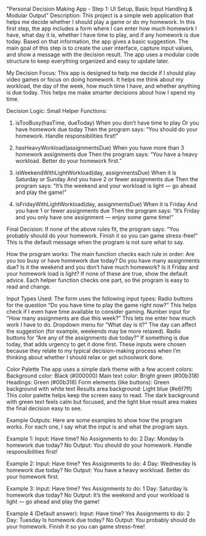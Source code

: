 "Personal Decision Making App - Step 1: UI Setup, Basic Input Handling & Modular Output"
Description:
This project is a simple web application that helps me decide whether I should play a game or do my homework. In this first step, the app includes a form where I can enter how much homework I have, what day it is, whether I have time to play, and if any homework is due today. Based on that information, the app gives a basic suggestion.
The main goal of this step is to create the user interface, capture input values, and show a message with the decision result. The app uses a modular code structure to keep everything organized and easy to update later.

My Decision Focus:
This app is designed to help me decide if I should play video games or focus on doing homework. It helps me think about my workload, the day of the week, how much time I have, and whether anything is due today. This helps me make smarter decisions about how I spend my time.

Decision Logic:
Small Helper Functions:
1. isTooBusy(hasTime, dueToday)
When you don’t have time to play
Or you have homework due today
Then the program says:
“You should do your homework. Handle responsibilities first!”

2. hasHeavyWorkload(assignmentsDue)
When you have more than 3 homework assignments due
Then the program says:
“You have a heavy workload. Better do your homework first.”

3. isWeekendWithLightWorkload(day, assignmentsDue)
When it is Saturday or Sunday
And you have 2 or fewer assignments due
Then the program says:
“It’s the weekend and your workload is light — go ahead and play the game!”

4. isFridayWithLightWorkload(day, assignmentsDue)
When it is Friday
And you have 1 or fewer assignments due
Then the program says:
“It’s Friday and you only have one assignment — enjoy some game time!”

Final Decision:
If none of the above rules fit, the program says:
“You probably should do your homework. Finish it so you can game stress-free!”
This is the default message when the program is not sure what to say.

How the program works:
The main function checks each rule in order:
Are you too busy or have homework due today?
Do you have many assignments due?
Is it the weekend and you don’t have much homework?
Is it Friday and your homework load is light?
If none of these are true, show the default advice.
Each helper function checks one part, so the program is easy to read and change.

Input Types Used:
The form uses the following input types:
Radio buttons for the question “Do you have time to play the game right now?”
This helps check if I even have time available to consider gaming.
Number input for “How many assignments are due this week?”
This lets me enter how much work I have to do.
Dropdown menu for “What day is it?”
The day can affect the suggestion (for example, weekends may be more relaxed).
Radio buttons for “Are any of the assignments due today?”
If something is due today, that adds urgency to get it done first.
These inputs were chosen because they relate to my typical decision-making process when I’m thinking about whether I should relax or get schoolwork done.

Color Palette
The app uses a simple dark theme with a few accent colors:
Background color: Black (#000000)
Main text color: Bright green (#00b318)
Headings: Green (#00b318)
Form elements (like buttons): Green background with white text
Results area background: Light blue (#e6f7ff)
This color palette helps keep the screen easy to read. The dark background with green text feels calm but focused, and the light blue result area makes the final decision easy to see.

Example Outputs:
Here are some examples to show how the program works. For each one, I say what the input is and what the program says.

Example 1:
Input:
Have time? No
Assignments to do: 2
Day: Monday
Is homework due today? No
Output:
You should do your homework. Handle responsibilities first!

Example 2:
Input:
Have time? Yes
Assignments to do: 4
Day: Wednesday
Is homework due today? No
Output:
You have a heavy workload. Better do your homework first.

Example 3:
Input:
Have time? Yes
Assignments to do: 1
Day: Saturday
Is homework due today? No
Output:
It’s the weekend and your workload is light — go ahead and play the game!

Example 4 (Default answer):
Input:
Have time? Yes
Assignments to do: 2
Day: Tuesday
Is homework due today? No
Output:
You probably should do your homework. Finish it so you can game stress-free!